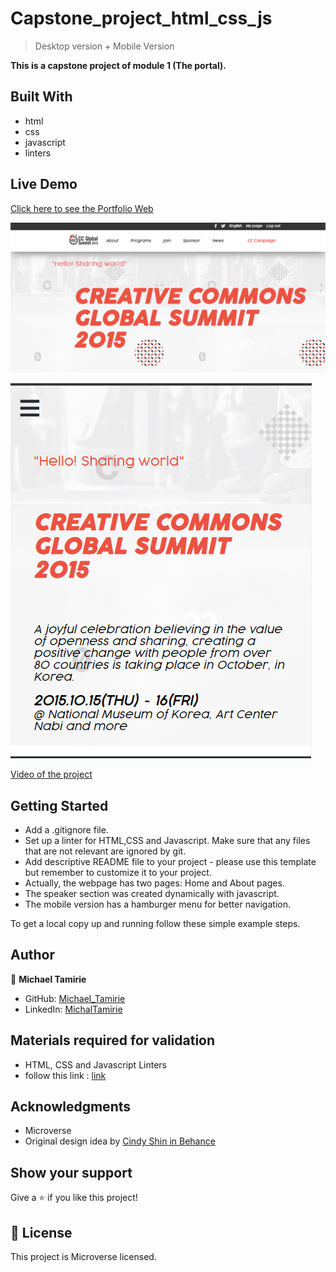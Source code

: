 # Capstone_project_html_css_js

> Desktop version + Mobile Version

**This is a capstone project of module 1 (The portal).**

## Built With

- html
- css
- javascript
- linters

## Live Demo

[Click here to see the Portfolio Web](https://yersel500.github.io/capstone-project-yh/)

![image](./Desktop_version_snap.png)

![image](./Mobile_version_snap.png)

[Video of the project]()

## Getting Started

- Add a .gitignore file.
- Set up a linter for HTML,CSS and Javascript. Make sure that any files that are not relevant are ignored by git.
- Add descriptive README file to your project - please use this template but remember to customize it to your project.
- Actually, the webpage has two pages: Home and About pages.
- The speaker section was created dynamically with javascript.
- The mobile version has a hamburger menu for better navigation.

To get a local copy up and running follow these simple example steps.

## Author

👤 **Michael Tamirie**

- GitHub: [Michael_Tamirie](https://github.com/Micky373)
- LinkedIn: [MichalTamirie](https://www.linkedin.com/in/michael-tamirie-288a331ab)

## Materials required for validation

- HTML, CSS and Javascript Linters
- follow this link :
  [link](https://github.com/microverseinc/linters-config/tree/master/html-css)

## Acknowledgments

- Microverse
- Original design idea by [Cindy Shin in Behance](https://www.behance.net/adagio07)

## Show your support

Give a ⭐️ if you like this project!

## 📝 License

This project is Microverse licensed.
